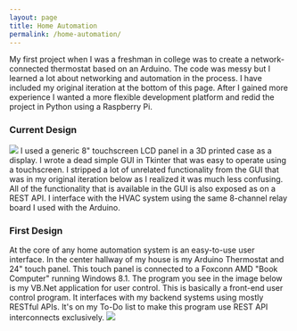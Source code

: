```yaml
---
layout: page
title: Home Automation
permalink: /home-automation/
---
```


My first project when I was a freshman in college was to create a network-connected thermostat based on an Arduino.  The code was messy but I learned a lot about networking and automation in the process.  I have included my original iteration at the bottom of this page.  After I gained more experience I wanted a more flexible development platform and redid the project in Python using a Raspberry Pi.  
<h3>Current Design</h3>
<img src="{{"/assets/img/rpi_thermostat_overview.png" | prepend: site.baseurl }}">
I used a generic 8" touchscreen LCD panel in a 3D printed case as a display.  I wrote a dead simple GUI in Tkinter that was easy to operate using a touchscreen.  I stripped a lot of unrelated functionality from the GUI that was in my original iteration below as I realized it was much less confusing.  All of the functionality that is available in the GUI is also exposed as on a REST API.  I interface with the HVAC system using the same 8-channel relay board I used with the Arduino.
<h3>First Design</h3>
At the core of any home automation system is an easy-to-use user interface.  In the center hallway of my house is my Arduino Thermostat and 24" touch panel.  This touch panel is connected to a Foxconn AMD "Book Computer" running Windows 8.1.  The program you see in the image below is my VB.Net application for user control.  This is basically a front-end user control program.  It interfaces with my backend systems using mostly RESTful APIs.  It's on my To-Do list to make this program use REST API interconnects exclusively.
<img src="{{ "/assets/img/cera_diagram.png" | prepend: site.baseurl }}">